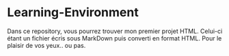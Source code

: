 # Learning-Environment

Dans ce repository, vous pourrez trouver mon premier projet HTML. Celui-ci étant un fichier écris sous MarkDown puis converti en format HTML. Pour le plaisir de vos yeux.. ou pas. 

